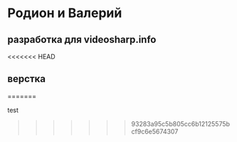 # Родион и Валерий

## разработка для videosharp.info
<<<<<<< HEAD
## верстка
=======

test
>>>>>>> 93283a95c5b805cc6b12125575bcf9c6e5674307
